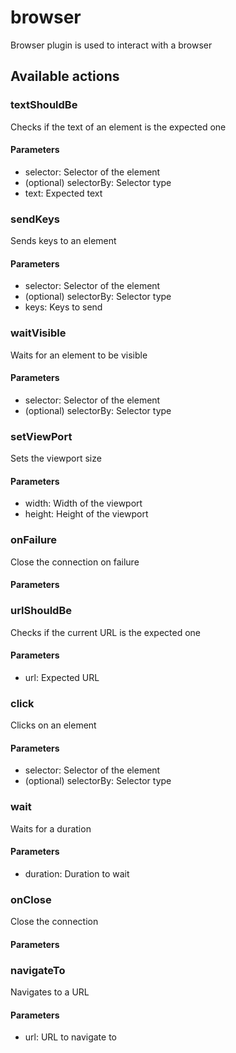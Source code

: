 # browser
Browser plugin is used to interact with a browser
## Available actions
### textShouldBe
Checks if the text of an element is the expected one
#### Parameters
- selector: Selector of the element
-  (optional) selectorBy: Selector type
- text: Expected text
### sendKeys
Sends keys to an element
#### Parameters
- selector: Selector of the element
-  (optional) selectorBy: Selector type
- keys: Keys to send
### waitVisible
Waits for an element to be visible
#### Parameters
- selector: Selector of the element
-  (optional) selectorBy: Selector type
### setViewPort
Sets the viewport size
#### Parameters
- width: Width of the viewport
- height: Height of the viewport
### onFailure
Close the connection on failure
#### Parameters
### urlShouldBe
Checks if the current URL is the expected one
#### Parameters
- url: Expected URL
### click
Clicks on an element
#### Parameters
- selector: Selector of the element
-  (optional) selectorBy: Selector type
### wait
Waits for a duration
#### Parameters
- duration: Duration to wait
### onClose
Close the connection
#### Parameters
### navigateTo
Navigates to a URL
#### Parameters
- url: URL to navigate to
